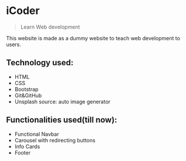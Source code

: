 # iCoder 
>Learn Web development

This website is made as a dummy website to teach web  development to users.

## Technology used:
* HTML
* CSS 
* Bootstrap
* Git&GitHub
* Unsplash source: auto image generator

## Functionalities used(till now):
* Functional Navbar
* Carousel with redirecting buttons
* Info Cards
* Footer

